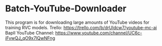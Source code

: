 # Batch-YouTube-Downloader
This program is for downloading large amounts of YouTube videos for training RVC models.
Trello: https://trello.com/b/drUldcw7/youtube-mc-ai
Bapll YouTube Channel: https://www.youtube.com/channel/UC6c-iFvwQJ_qO9x7lQwNFng
